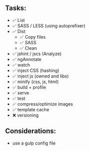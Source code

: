 ## Tasks:
  * :white_check_mark: List
  * :white_check_mark: SASS / LESS (using autoprefixer)
  * :white_check_mark: Dist
    * :white_check_mark: Copy files
    * :white_check_mark: SASS
    * :white_check_mark: Clean
  * :white_check_mark: jshint / jscs (Analyze)
  * :white_check_mark: ngAnnotate
  * :white_check_mark: watch
  * :white_check_mark: inject CSS (hashing)
  * :white_check_mark: inject js (owned and libs)
  * :white_check_mark: minify (css, js, html)
  * :white_check_mark: build + profile
  * :white_check_mark: serve
  * :white_check_mark: test
  * :white_check_mark: compress/optimize images
  * :white_check_mark: template cache
  * :x: versioning

## Considerations:
  * use a gulp config file
